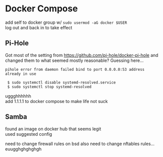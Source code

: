 # Docker Compose
add self to docker group w/ `sudo usermod -aG docker $USER`  
log out and back in to take effect

## Pi-Hole
Got most of the setting from https://github.com/pi-hole/docker-pi-hole and 
changed them to what seemed mostly reasonable? Guessing here...

```
pihole error from daemon failed bind to port 0.0.0.0:53 address already in use

 $ sudo systemctl disable systemd-resolved.service
 $ sudo systemctl stop systemd-resolved
```

uggghhhhhh  
add 1.1.1.1 to docker compose to make life not suck

## Samba
found an image on docker hub that seems legit  
used suggested config

need to change firewall rules on bsd
also need to change nftables rules... euugghghghghgh


